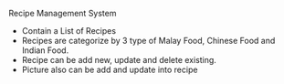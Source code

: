 Recipe Management System
- Contain a List of Recipes
- Recipes are categorize by 3 type of Malay Food, Chinese Food and Indian Food.
- Recipe can be add new, update and delete existing.
- Picture also can be add and update into recipe
